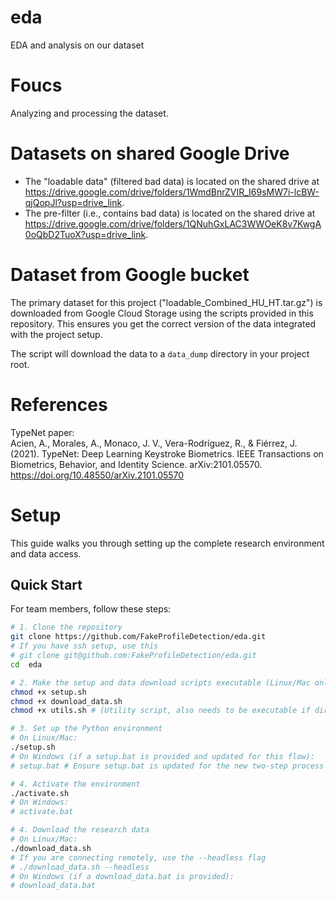 # eda
EDA and analysis on our dataset

# Foucs
Analyzing and processing the dataset.

# Datasets on shared Google Drive
- The "loadable data" (filtered bad data) is located on the shared drive at https://drive.google.com/drive/folders/1WmdBnrZVIR_I69sMW7i-lcBW-qjQopJl?usp=drive_link.
- The pre-filter (i.e., contains bad data) is located on the shared drive at https://drive.google.com/drive/folders/1QNuhGxLAC3WWOeK8v7KwgA0oQbD2TuoX?usp=drive_link.

# Dataset from Google bucket
The primary dataset for this project ("loadable_Combined_HU_HT.tar.gz") is downloaded from Google Cloud Storage using the scripts provided in this repository. This ensures you get the correct version of the data integrated with the project setup.

The script will download the data to a `data_dump` directory in your project root.

# References
TypeNet paper:\
Acien, A., Morales, A., Monaco, J. V., Vera-Rodríguez, R., & Fiérrez, J. (2021). TypeNet: Deep Learning Keystroke Biometrics. IEEE Transactions on Biometrics, Behavior, and Identity Science. arXiv:2101.05570. https://doi.org/10.48550/arXiv.2101.05570 

# Setup

This guide walks you through setting up the complete research environment and data access.

## Quick Start

For team members, follow these steps:

```bash
# 1. Clone the repository
git clone https://github.com/FakeProfileDetection/eda.git
# If you have ssh setup, use this
# git clone git@github.com:FakeProfileDetection/eda.git
cd  eda

# 2. Make the setup and data download scripts executable (Linux/Mac only)
chmod +x setup.sh
chmod +x download_data.sh
chmod +x utils.sh # (Utility script, also needs to be executable if directly run, though usually sourced)

# 3. Set up the Python environment
# On Linux/Mac:
./setup.sh
# On Windows (if a setup.bat is provided and updated for this flow):
# setup.bat # Ensure setup.bat is updated for the new two-step process

# 4. Activate the environment
./activate.sh
# On Windows:
# activate.bat

# 4. Download the research data
# On Linux/Mac:
./download_data.sh
# If you are connecting remotely, use the --headless flag
# ./download_data.sh --headless
# On Windows (if a download_data.bat is provided):
# download_data.bat


